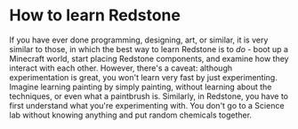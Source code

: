 # How to learn Redstone

If you have ever done programming, designing, art, or similar, it is very similar to those, in which the best way to learn Redstone is to _do_ - boot up a Minecraft world, start placing Redstone components, and examine how they interact with each other. However, there's a caveat: although experimentation is great, you won't learn very fast by just experimenting. Imagine learning painting by simply painting, without learning about the techniques, or even what a paintbrush is. Similarly, in Redstone, you have to first understand what you're experimenting with. You don't go to a Science lab without knowing anything and put random chemicals together.
